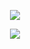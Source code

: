 <!-- ![Anurag's GitHub stats](https://github-stats-pi-eosin.vercel.app/api?username=rohith033&show_icons=true&theme=radical) -->
<p align="center">
  <img src="https://github-stats-pi-eosin.vercel.app/api?username=rohith033&show_icons=true&theme=radical">
</p>
<p align="center">
  <a href="https://skillicons.dev">
    <img src="https://skillicons.dev/icons?i=cpp,python,pytorch,tensorflow,html,css,react,js,mysql,postgres" />
  </a>
</p>




